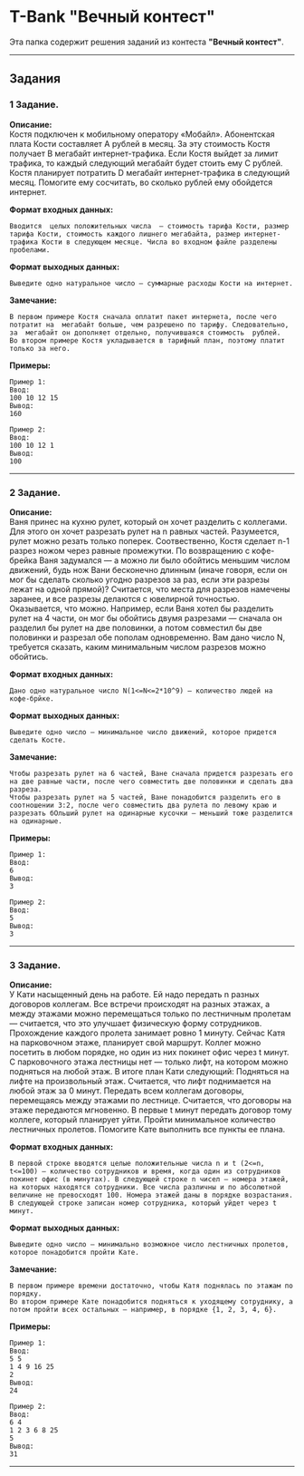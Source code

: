 # T-Bank "Вечный контест"

Эта папка содержит решения заданий из контеста **"Вечный контест"**.

---

## Задания

### 1 Задание.

**Описание:**  
Костя подключен к мобильному оператору «Мобайл». Абонентская плата Кости составляет A рублей в месяц. За эту стоимость Костя получает B мегабайт интернет-трафика. Если Костя выйдет за лимит трафика, то каждый следующий мегабайт будет стоить ему C рублей.
Костя планирует потратить D мегабайт интернет-трафика в следующий месяц. Помогите ему сосчитать, во сколько рублей ему обойдется интернет.

**Формат входных данных:**  
```
Вводится  целых положительных числа  — стоимость тарифа Кости, размер тарифа Кости, стоимость каждого лишнего мегабайта, размер интернет-трафика Кости в следующем месяце. Числа во входном файле разделены пробелами.
```

**Формат выходных данных:**  
```
Выведите одно натуральное число — суммарные расходы Кости на интернет.
```

**Замечание:**
```
В первом примере Костя сначала оплатит пакет интернета, после чего потратит на  мегабайт больше, чем разрешено по тарифу. Следовательно, за  мегабайт он дополняет отдельно, получившаяся стоимость  рублей.
Во втором примере Костя укладывается в тарифный план, поэтому платит только за него.
```

**Примеры:**  
```
Пример 1:
Ввод:
100 10 12 15
Вывод:
160
```

```
Пример 2:
Ввод:
100 10 12 1
Вывод:
100
```
---

### 2 Задание.

**Описание:**  
Ваня принес на кухню рулет, который он хочет разделить с коллегами. Для этого он хочет разрезать рулет на n равных частей. Разумеется, рулет можно резать только поперек. Соотвественно, Костя сделает n-1 разрез ножом через равные промежутки.
По возвращению с кофе-брейка Ваня задумался — а можно ли было обойтись меньшим числом движений, будь нож Вани бесконечно длинным (иначе говоря, если он мог бы сделать сколько угодно разрезов за раз, если эти разрезы лежат на одной прямой)? Считается, что места для разрезов намечены заранее, и все разрезы делаются с ювелирной точностью.
Оказывается, что можно. Например, если Ваня хотел бы разделить рулет на 4 части, он мог бы обойтись двумя разрезами — сначала он разделил бы рулет на две половинки, а потом совместил бы две половинки и разрезал обе пополам одновременно.
Вам дано число N, требуется сказать, каким минимальным числом разрезов можно обойтись.

**Формат входных данных:**  
```
Дано одно натуральное число N(1<=N<=2*10^9) — количество людей на кофе-брйке.
```

**Формат выходных данных:**  
```
Выведите одно число — минимальное число движений, которое придется сделать Косте.
```

**Замечание:**
```
Чтобы разрезать рулет на 6 частей, Ване сначала придется разрезать его на две равные части, после чего совместить две половинки и сделать два разреза.
Чтобы разрезать рулет на 5 частей, Ване понадобится разделить его в соотношении 3:2, после чего совместить два рулета по левому краю и разрезать бОльший рулет на одинарные кусочки — меньший тоже разделится на одинарные.
```

**Примеры:**  
```
Пример 1:
Ввод:
6
Вывод:
3
```

```
Пример 2:
Ввод:
5
Вывод:
3
```
---

### 3 Задание.

**Описание:**  
У Кати насыщенный день на работе. Ей надо передать n разных договоров коллегам. Все встречи происходят на разных этажах, а между этажами можно перемещаться только по лестничным пролетам — считается, что это улучшает физическую форму сотрудников. Прохождение каждого пролета занимает ровно 1 минуту.
Сейчас Катя на парковочном этаже, планирует свой маршрут. Коллег можно посетить в любом порядке, но один из них покинет офис через t минут. С парковочного этажа лестницы нет — только лифт, на котором можно подняться на любой этаж.
В итоге план Кати следующий:
Подняться на лифте на произвольный этаж. Считается, что лифт поднимается на любой этаж за 0 минут.
Передать всем коллегам договоры, перемещаясь между этажами по лестнице. Считается, что договоры на этаже передаются мгновенно.
В первые t минут передать договор тому коллеге, который планирует уйти.
Пройти минимальное количество лестничных пролетов.
Помогите Кате выполнить все пункты ее плана.

**Формат входных данных:**  
```
В первой строке вводятся целые положительные числа n и t (2<=n, t<=100) — количество сотрудников и время, когда один из сотрудников покинет офис (в минутах). В следующей строке n чисел — номера этажей, на которых находятся сотрудники. Все числа различны и по абсолютной величине не превосходят 100. Номера этажей даны в порядке возрастания. В следующей строке записан номер сотрудника, который уйдет через t минут.
```

**Формат выходных данных:**  
```
Выведите одно число — минимально возможное число лестничных пролетов, которое понадобится пройти Кате.
```

**Замечание:**
```
В первом примере времени достаточно, чтобы Катя поднялась по этажам по порядку.
Во втором примере Кате понадобится подняться к уходящему сотруднику, а потом пройти всех остальных — например, в порядке {1, 2, 3, 4, 6}.
```

**Примеры:**  
```
Пример 1:
Ввод:
5 5
1 4 9 16 25
2
Вывод:
24
```

```
Пример 2:
Ввод:
6 4
1 2 3 6 8 25
5
Вывод:
31
```
---
